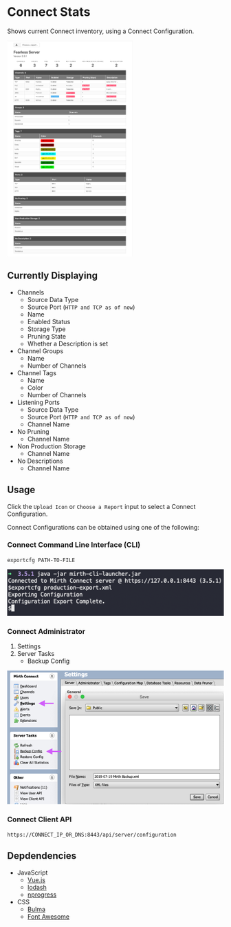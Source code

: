 # Connect Stats
Shows current Connect inventory, using a Connect Configuration.

<a href="assets/images/sample-report.png"><img src="assets/images/sample-report.png" height="500"/></a>

## Currently Displaying
- Channels
	- Source Data Type
	- Source Port (`HTTP and TCP as of now`)
	- Name
	- Enabled Status
	- Storage Type
	- Pruning State
	- Whether a Description is set
- Channel Groups
	- Name
	- Number of Channels
- Channel Tags
	- Name
	- Color
	- Number of Channels
- Listening Ports
	- Source Data Type
	- Source Port (`HTTP and TCP as of now`)
	- Channel Name
- No Pruning
	- Channel Name
- Non Production Storage
	- Channel Name
- No Descriptions
	- Channel Name

## Usage
Click the `Upload Icon` or `Choose a Report` input to select a Connect Configuration.

Connect Configurations can be obtained using one of the following:

### Connect Command Line Interface (CLI)
```
exportcfg PATH-TO-FILE
```

![Image of CLI Configuration Export](assets/images/cli-export.png)

### Connect Administrator
1. Settings
2. Server Tasks
	- Backup Config

![Image of CLI Configuration Export](assets/images/administrator-export.png)

### Connect Client API
```
https://CONNECT_IP_OR_DNS:8443/api/server/configuration
```

## Depdendencies
- JavaScript
	- [Vue.js](https://vuejs.org/)
	- [lodash](https://lodash.com/)
	- [nprogress](https://github.com/rstacruz/nprogress)
- CSS
	- [Bulma](https://bulma.io/)
	- [Font Awesome](https://fontawesome.com)
